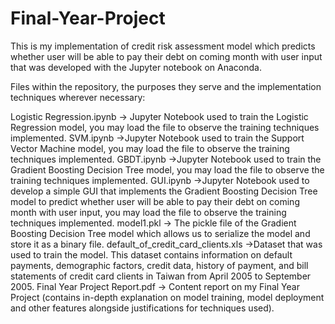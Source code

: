 # Final-Year-Project
This is my implementation of credit risk assessment model which predicts whether user will be able to pay their debt on coming month with user input that was developed with the Jupyter notebook on Anaconda.

Files within the repository, the purposes they serve and the implementation techniques wherever necessary:

Logistic Regression.ipynb -> Jupyter Notebook used to train the Logistic Regression model, you may load the file to observe the training techniques implemented.
SVM.ipynb ->Jupyter Notebook used to train the Support Vector Machine model, you may load the file to observe the training techniques implemented.
GBDT.ipynb ->Jupyter Notebook used to train the Gradient Boosting Decision Tree model, you may load the file to observe the training techniques implemented.
GUI.ipynb ->Jupyter Notebook used to develop a simple GUI that implements the Gradient Boosting Decision Tree model to predict whether user will be able to pay their debt on coming month with user input, you may load the file to observe the training techniques implemented.
model1.pkl -> The pickle file of the Gradient Boosting Decision Tree model which allows us to serialize the model and store it as a binary file.
default_of_credit_card_clients.xls ->Dataset that was used to train the model. This dataset contains information on default payments, demographic factors, credit data, history of payment, and bill statements of credit card clients in Taiwan 
from April 2005 to September 2005.
Final Year Project Report.pdf -> Content report on my Final Year Project (contains in-depth explanation on model training, model deployment and other features alongside justifications for techniques used).
